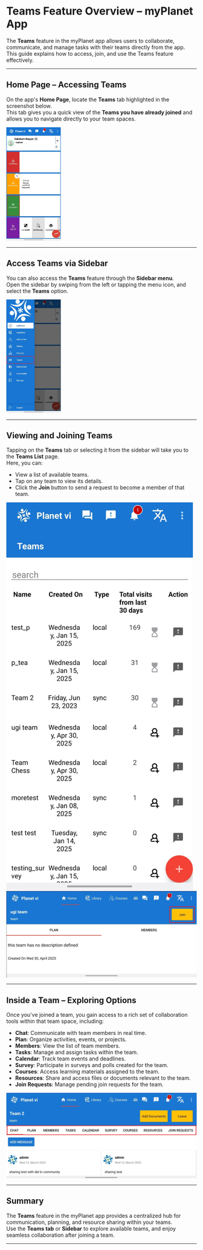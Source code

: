 # Teams Feature Overview – myPlanet App

The **Teams** feature in the myPlanet app allows users to collaborate, communicate, and manage tasks with their teams directly from the app. This guide explains how to access, join, and use the Teams feature effectively.

---

## Home Page – Accessing Teams

On the app's **Home Page**, locate the **Teams** tab highlighted in the screenshot below.  
This tab gives you a quick view of the **Teams you have already joined** and allows you to navigate directly to your team spaces.

<!-- ![Home Page Highlighting Teams Tab](images/teams-home-page.jpg) -->
<img src="images/teams-home-page.jpg" alt="Description" height="300">


---

## Access Teams via Sidebar

You can also access the **Teams** feature through the **Sidebar menu**.  
Open the sidebar by swiping from the left or tapping the menu icon, and select the **Teams** option.

<!-- ![Sidebar Highlighting Teams Option](images/teams-sidebar.jpg) -->
<img src="images/teams-sidebar.jpg" alt="Description" height="300">

---

## Viewing and Joining Teams

Tapping on the **Teams** tab or selecting it from the sidebar will take you to the **Teams List** page.  
Here, you can:
- View a list of available teams.
- Tap on any team to view its details.
- Click the **Join** button to send a request to become a member of that team.

![Teams List View](images/teams-list.jpg)  
![Join Button Example](images/teams-join-button.jpg)

---

## Inside a Team – Exploring Options

Once you've joined a team, you gain access to a rich set of collaboration tools within that team space, including:
- **Chat**: Communicate with team members in real time.
- **Plan**: Organize activities, events, or projects.
- **Members**: View the list of team members.
- **Tasks**: Manage and assign tasks within the team.
- **Calendar**: Track team events and deadlines.
- **Survey**: Participate in surveys and polls created for the team.
- **Courses**: Access learning materials assigned to the team.
- **Resources**: Share and access files or documents relevant to the team.
- **Join Requests**: Manage pending join requests for the team.

![Inside Team Options](images/teams-options.jpg)

---

## Summary
The **Teams** feature in the myPlanet app provides a centralized hub for communication, planning, and resource sharing within your teams.  
Use the **Teams tab** or **Sidebar** to explore available teams, and enjoy seamless collaboration after joining a team.

---


